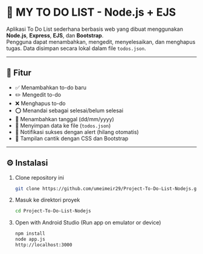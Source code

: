 # 📝 MY TO DO LIST - Node.js + EJS

Aplikasi To Do List sederhana berbasis web yang dibuat menggunakan **Node.js**, **Express**, **EJS**, dan **Bootstrap**.  
Pengguna dapat menambahkan, mengedit, menyelesaikan, dan menghapus tugas. Data disimpan secara lokal dalam file `todos.json`.

---

## 🚀 Fitur

- ✅ Menambahkan to-do baru
- ✏️ Mengedit to-do
- ❌ Menghapus to-do
- ⭕ Menandai sebagai selesai/belum selesai
- 📅 Menambahkan tanggal (dd/mm/yyyy)
- 💾 Menyimpan data ke file (`todos.json`)
- 💬 Notifikasi sukses dengan alert (hilang otomatis)
- 🎨 Tampilan cantik dengan CSS dan Bootstrap


---

## ⚙️ Instalasi

1. Clone repository ini  
   ```bash
   git clone https://github.com/umeimeir29/Project-To-Do-List-Nodejs.git
2. Masuk ke direktori proyek
   ```bash
   cd Project-To-Do-List-Nodejs
3. Open with Android Studio
   (Run app on emulator or device)
   ```bash
   npm install
   node app.js
   http://localhost:3000
